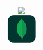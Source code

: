 <div align="center"><img src="https://github.com/user-attachments/assets/6963fb9d-b47f-4599-a249-152752eb2999" /></div>
<div align="center"><img src="https://github.com/tandpfun/skill-icons/blob/main/icons/MongoDB.svg" alt="icon" width="65" height="65" /></div>
<div align="center"></div>

